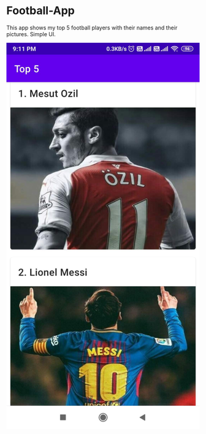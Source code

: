 # Football-App
This app shows my top 5 football players with their names and their pictures. Simple UI.


![alt text](ftapp.jpg)
